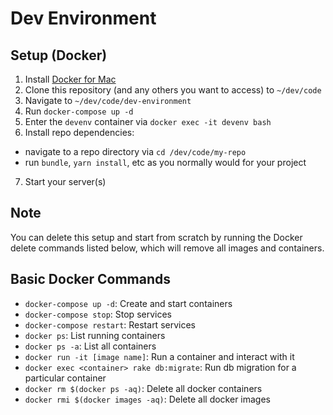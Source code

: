 # Dev Environment

## Setup (Docker)
1. Install [Docker for Mac](https://store.docker.com/editions/community/docker-ce-desktop-mac)
2. Clone this repository (and any others you want to access) to `~/dev/code`
3. Navigate to `~/dev/code/dev-environment`
4. Run `docker-compose up -d`
5. Enter the `devenv` container via `docker exec -it devenv bash`
6. Install repo dependencies:
  - navigate to a repo directory via `cd /dev/code/my-repo`
  - run `bundle`, `yarn install`, etc as you normally would for your project
7. Start your server(s)

## Note
You can delete this setup and start from scratch by running the Docker delete commands listed below, which will remove all images and containers.

## Basic Docker Commands
- `docker-compose up -d`: Create and start containers
- `docker-compose stop`: Stop services
- `docker-compose restart`: Restart services
- `docker ps`: List running containers
- `docker ps -a`: List all containers
- `docker run -it [image name]`: Run a container and interact with it
- `docker exec <container> rake db:migrate`: Run db migration for a
  particular container
- `docker rm $(docker ps -aq)`: Delete all docker containers
- `docker rmi $(docker images -aq)`: Delete all docker images
